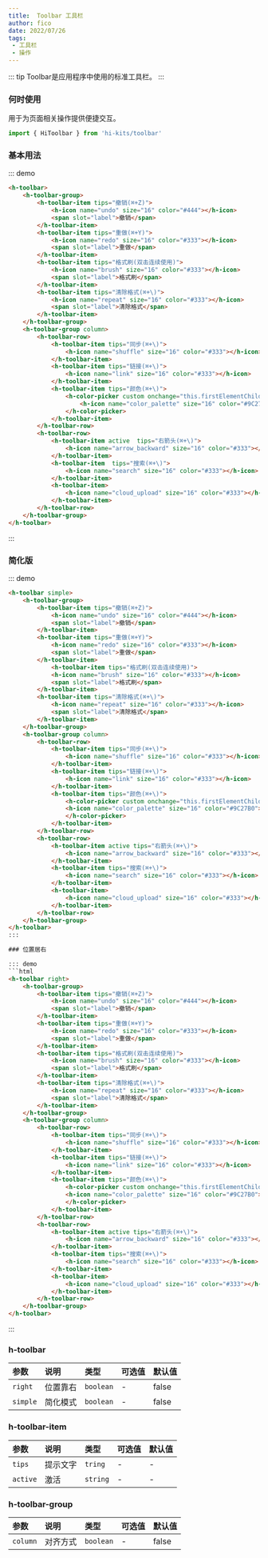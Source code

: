 ```yaml
---
title:  Toolbar 工具栏
author: fico
date: 2022/07/26
tags:
 - 工具栏
 - 操作
---
```

::: tip
Toolbar是应用程序中使用的标准工具栏。
:::
### 何时使用
用于为页面相关操作提供便捷交互。
```ts
import { HiToolbar } from 'hi-kits/toolbar'
```

### 基本用法

::: demo
```html
<h-toolbar>
    <h-toolbar-group>
        <h-toolbar-item tips="撤销(⌘+Z)">
            <h-icon name="undo" size="16" color="#444"></h-icon>
            <span slot="label">撤销</span>
        </h-toolbar-item>
        <h-toolbar-item tips="重做(⌘+Y)">
            <h-icon name="redo" size="16" color="#333"></h-icon>
            <span slot="label">重做</span>
        </h-toolbar-item>
        <h-toolbar-item tips="格式刷(双击连续使用)">
            <h-icon name="brush" size="16" color="#333"></h-icon>
            <span slot="label">格式刷</span>
        </h-toolbar-item>
        <h-toolbar-item tips="清除格式(⌘+\)">
            <h-icon name="repeat" size="16" color="#333"></h-icon>
            <span slot="label">清除格式</span>
        </h-toolbar-item>
    </h-toolbar-group>
    <h-toolbar-group column>
        <h-toolbar-row>
            <h-toolbar-item tips="同步(⌘+\)">
                <h-icon name="shuffle" size="16" color="#333"></h-icon>
            </h-toolbar-item>
            <h-toolbar-item tips="链接(⌘+\)">
                <h-icon name="link" size="16" color="#333"></h-icon>
            </h-toolbar-item>
            <h-toolbar-item tips="颜色(⌘+\)">
                <h-color-picker custom onchange="this.firstElementChild.color=this.value">
                    <h-icon name="color_palette" size="16" color="#9C27B0"></h-icon>
                </h-color-picker>
            </h-toolbar-item>
        </h-toolbar-row>
        <h-toolbar-row>
            <h-toolbar-item active  tips="右箭头(⌘+\)">
                <h-icon name="arrow_backward" size="16" color="#333"></h-icon>
            </h-toolbar-item>
            <h-toolbar-item  tips="搜索(⌘+\)">
                <h-icon name="search" size="16" color="#333"></h-icon>
            </h-toolbar-item>
            <h-toolbar-item>
                <h-icon name="cloud_upload" size="16" color="#333"></h-icon>
            </h-toolbar-item>
        </h-toolbar-row>
    </h-toolbar-group>
</h-toolbar>

```
:::

### 简化版
::: demo
```html
<h-toolbar simple>
    <h-toolbar-group>
        <h-toolbar-item tips="撤销(⌘+Z)">
            <h-icon name="undo" size="16" color="#444"></h-icon>
            <span slot="label">撤销</span>
        </h-toolbar-item>
        <h-toolbar-item tips="重做(⌘+Y)">
            <h-icon name="redo" size="16" color="#333"></h-icon>
            <span slot="label">重做</span>
        </h-toolbar-item>
            <h-toolbar-item tips="格式刷(双击连续使用)">
            <h-icon name="brush" size="16" color="#333"></h-icon>
            <span slot="label">格式刷</span>
        </h-toolbar-item>
        <h-toolbar-item tips="清除格式(⌘+\)">
            <h-icon name="repeat" size="16" color="#333"></h-icon>
            <span slot="label">清除格式</span>
        </h-toolbar-item>
    </h-toolbar-group>
    <h-toolbar-group column>
        <h-toolbar-row>
            <h-toolbar-item tips="同步(⌘+\)">
                <h-icon name="shuffle" size="16" color="#333"></h-icon>
            </h-toolbar-item>
            <h-toolbar-item tips="链接(⌘+\)">
                <h-icon name="link" size="16" color="#333"></h-icon>
            </h-toolbar-item>
            <h-toolbar-item tips="颜色(⌘+\)">
                <h-color-picker custom onchange="this.firstElementChild.color=this.value">
                <h-icon name="color_palette" size="16" color="#9C27B0"></h-icon>
                </h-color-picker>
            </h-toolbar-item>
        </h-toolbar-row>
        <h-toolbar-row>
            <h-toolbar-item active tips="右箭头(⌘+\)">
                <h-icon name="arrow_backward" size="16" color="#333"></h-icon>
            </h-toolbar-item>
            <h-toolbar-item tips="搜索(⌘+\)">
                <h-icon name="search" size="16" color="#333"></h-icon>
            </h-toolbar-item>
            <h-toolbar-item>
                <h-icon name="cloud_upload" size="16" color="#333"></h-icon>
            </h-toolbar-item>
        </h-toolbar-row>
    </h-toolbar-group>
</h-toolbar>
:::

### 位置居右

::: demo
```html
<h-toolbar right>
    <h-toolbar-group>
        <h-toolbar-item tips="撤销(⌘+Z)">
            <h-icon name="undo" size="16" color="#444"></h-icon>
            <span slot="label">撤销</span>
        </h-toolbar-item>
        <h-toolbar-item tips="重做(⌘+Y)">
            <h-icon name="redo" size="16" color="#333"></h-icon>
            <span slot="label">重做</span>
        </h-toolbar-item>
        <h-toolbar-item tips="格式刷(双击连续使用)">
            <h-icon name="brush" size="16" color="#333"></h-icon>
            <span slot="label">格式刷</span>
        </h-toolbar-item>
        <h-toolbar-item tips="清除格式(⌘+\)">
            <h-icon name="repeat" size="16" color="#333"></h-icon>
            <span slot="label">清除格式</span>
        </h-toolbar-item>
    </h-toolbar-group>
    <h-toolbar-group column>
        <h-toolbar-row>
            <h-toolbar-item tips="同步(⌘+\)">
                <h-icon name="shuffle" size="16" color="#333"></h-icon>
            </h-toolbar-item>
            <h-toolbar-item tips="链接(⌘+\)">
                <h-icon name="link" size="16" color="#333"></h-icon>
            </h-toolbar-item>
            <h-toolbar-item tips="颜色(⌘+\)">
                <h-color-picker custom onchange="this.firstElementChild.color=this.value">
                <h-icon name="color_palette" size="16" color="#9C27B0"></h-icon>
                </h-color-picker>
            </h-toolbar-item>
        </h-toolbar-row>
        <h-toolbar-row>
            <h-toolbar-item active tips="右箭头(⌘+\)">
                <h-icon name="arrow_backward" size="16" color="#333"></h-icon>
            </h-toolbar-item>
            <h-toolbar-item tips="搜索(⌘+\)">
                <h-icon name="search" size="16" color="#333"></h-icon>
            </h-toolbar-item>
            <h-toolbar-item>
                <h-icon name="cloud_upload" size="16" color="#333"></h-icon>
            </h-toolbar-item>
        </h-toolbar-row>
    </h-toolbar-group>
</h-toolbar>

```
:::
### h-toolbar

|参数|说明|类型|可选值|默认值
|:--|:--|:--|:-----|:---
| `right`| 位置靠右 |  `boolean` | - | false
| `simple`| 简化模式 |  `boolean` | - | false

### h-toolbar-item

|参数|说明|类型|可选值|默认值
|:--|:--|:--|:-----|:---
| `tips`| 提示文字 |  `tring` | - | -
| `active`| 激活 |  `string` | - | -

### h-toolbar-group

|参数|说明|类型|可选值|默认值
|:--|:--|:--|:-----|:---
| `column`| 对齐方式 |  `boolean` | - | false
